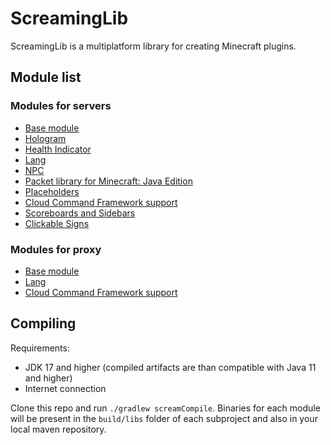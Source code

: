 # ScreamingLib
ScreamingLib is a multiplatform library for creating Minecraft plugins.

## Module list

### Modules for servers
* [Base module](core/README.md)
* [Hologram](hologram/README.md)
* [Health Indicator](healthindicator/README.md)
* [Lang](lang/README.md)
* [NPC](npc/README.md)
* [Packet library for Minecraft: Java Edition](packets/README.md)
* [Placeholders](placeholders/README.md)
* [Cloud Command Framework support](cloud/README.md)
* [Scoreboards and Sidebars](sidebar/README.md)
* [Clickable Signs](signs/README.md)

### Modules for proxy
* [Base module](proxy/README.md)
* [Lang](lang/README.md)
* [Cloud Command Framework support](cloud/README.md)

## Compiling

Requirements:
* JDK 17 and higher (compiled artifacts are than compatible with Java 11 and higher)
* Internet connection

Clone this repo and run `./gradlew screamCompile`. Binaries for each module will be present in the `build/libs` folder of each subproject and also in your local maven repository.
